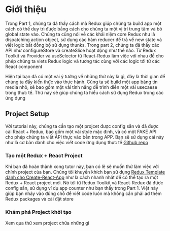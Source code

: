 # Giới thiệu
Trong Part 1, chúng ta đã thấy cách mà Redux giúp chúng ta build app một cách có thể duy trì được bằng cách cho chúng ta một vị trí trung tâm và bỏ global state vào. Chúng ta cũng nói về các khái niệm core Redux như là dispatching action object, sử dụng các hàm reducer để trả về new state và viết logic bất đồng bộ sử dụng thunks. Trong part 2, chúng ta đã thấy các API như configureStore và createSlice hoạt động như thế nào. Từ Redux Toolkit và Provider và useSelector từ React-Redux làm việc với nhau để cho phép chúng ta viets Redux logic và tương tác cùng với các logic tới từ các React component

Hiện tại bạn đã có một vài ý tưởng về những thứ này là gì, đây là thời gian để chúng ta đẩy kiến thức vào thực hành. Cúng ta sẽ build một app bảng tin media nhỏ, sẽ bao gồm một vài tính nắng để trình diễn một vài usecaese trong thực tế. Thứ này sẽ giúp chúng ta hiểu cách sử dụng Redux trong các ứng dụng

## Project Setup
Với tutorial này, chúng ta cần tạo một projcet được config sẵn  và đã được cài React + Redux, bao gồm một vài style mặc định, và có một FAKE API cho phép chúng ta viết API thực vào bên trong APP. Bạn sẽ sử dụng cái này như là cơ bản dành cho việc viết code ứng dụng thực tế
[Github repo](https://github.com/reduxjs/redux-essentials-example-app)


### Tạo một Redux + React Project
Khi bạn đã hoàn thành xong tutor này, bạn có lẽ sẽ muốn thử làm việc với chính project của bạn. Chúng tôi khuyển khích bạn sử dụng [Redux Template dành cho Create-React-App](https://github.com/reduxjs/cra-template-redux) như là cách nhanh nhất để có thể tạo ra một Redux + React project mới. Nó tới từ Redux Toolkit và React-Redux đã được config sẵn, sử dụng ví dụ app counter như bạn thấy trong Part 1. Việt này giúp bạn nhảy vào đúng chỗ để viết code luôn mà không cần phải ad thêm Redux packages và cài đặt store

### Khám phá Project khởi tạo
Xem qua thử xem project chứa những gì


